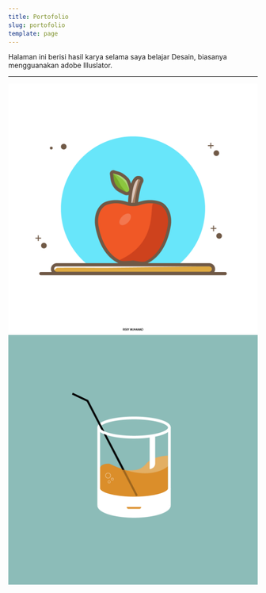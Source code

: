 ```yaml
---
title: Portofolio
slug: portofolio
template: page
---
```

Halaman ini berisi hasil karya selama saya belajar Desain, biasanya mengguanakan adobe Illuslator.
____________________
![](../images/001.png)[](../images/002.png)
![](../images/003.png)[](../images/004.png)

